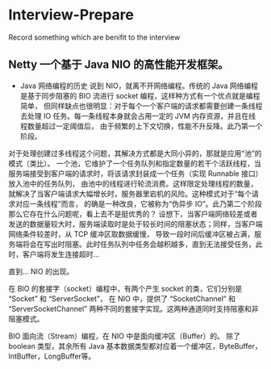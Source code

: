# Interview-Prepare
Record something which are benifit to the interview

## Netty 一个基于 Java NIO 的高性能开发框架。

* Java 网络编程的历史
说到 NIO，就离不开网络编程。传统的 Java 网络编程是基于同步阻塞的 BIO 流进行 socket 编程，这样种方式有一个优点就是编程简单，
但同样缺点也很明显：对于每个一个客户端的请求都需要创建一条线程去处理 IO 任务。每一条线程本身就会占用一定的 JVM 内存资源，并且在线程数量超过一定阈值后，
由于频繁的上下文切换，性能不升反降。此乃第一个阶段。

对于处理创建过多线程这个问题，其解决方式都是大同小异的，那就是应用“池”的模式（类比）。
一个池，它维护了一个任务队列和指定数量的若干个活跃线程，当服务端接受到客户端的请求时，将该请求封装成一个任务（实现 Runnable 接口）放入池中的任务队列，
由池中的线程进行轮流消费。这样限定处理线程的数量，就解决了当客户端请求大幅增长时，服务器里宕机的风险。这种模式对于“每个请求对应一条线程”而言，
的确是一种改良，它被称为“伪异步 IO”。此乃第二个阶段
那么它存在什么问题呢，看上去不是挺优秀的？
设想下，当客户端网络较差或者发送的数据量较大时，服务端读取时是处于较长时间的阻塞状态；同样，当客户端网络条件较差时，从 TCP 缓冲区取数据缓慢，
导致一段时间后缓冲区被占满，服务端将会在写出时阻塞。此时任务队列中任务会越积越多，直到无法接受任务，此时，客户端将发生连接超时...

直到... NIO 的出现。

在 BIO 的套接字（socket）编程中，有两个产生 socket 的类，它们分别是 “Socket” 和 “ServerSocket”，
在 NIO 中，提供了 “SocketChannel” 和 “ServerSocketChannel” 两种不同的套接字实现。这两种通道同时支持阻塞和非阻塞模式。

BIO 面向流（Stream）编程，在 NIO 中是面向缓冲区（Buffer）的。
除了 boolean 类型，其余所有 Java 基本数据类型都对应着一个缓冲区，ByteBuffer，IntBuffer，LongBuffer等。

    


